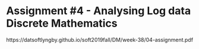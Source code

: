 <h1>Assignment #4 - Analysing Log data
Discrete Mathematics</h1>

<p>https://datsoftlyngby.github.io/soft2019fall/DM/week-38/04-assignment.pdf</p>
